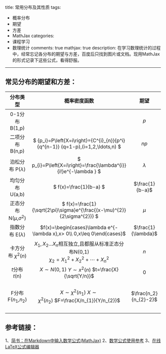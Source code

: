 title: 常用分布及其性质
tags:
- 概率分布
- 期望
- 方差
- MathJax
categories:
- 课程学习
- 数理统计
comments: true
mathjax: true
description: 在学习数理统计的过程中，经常忘记各分布的期望与方差，百度后只找到图片或文档。现用MathJax的形式记录下这些公式，看得舒服。
---

## **常见分布的期望和方差：** ##

<style>
table th:nth-of-type(1) {
    width: 20%;
}
table th:nth-of-type(2) {
    width: 40%;
}
table th:nth-of-type(3) {
    width: 20%;
}
table th:nth-of-type(4) {
    width: 20%;
}
</style>

| 分布类型 | 概率密度函数 | 期望 | 方差 |
| :------: | :----------------------: | :------: | :------: |
| 0-1分布 B(1,p) |  | $p$ | $pq$ |
| 二项分布 B(n,p) | $ {p_i}=P\left\{X=i\right\}={C^{i}_{n}}{p^i}{q^{n-1}}  (q=1-p),(i=1,2,\ldots,n) $ | $np$ | $npq$ |
| 泊松分布 P($\lambda$) | $ p_{i}=P\left\{X=i\right\}=\frac{\lambda^{i}}{i!}e^{-\lambda } $ | $\lambda$ | $\lambda$ |
| 均匀分布 U(a,b) | $ f(x)=\frac{1}{b-a} $ | $\frac{1}{b-a}$ | $\frac{(b-a)^{2}}{12}$ |
| 正态分布 N($\mu$,$\sigma^{2}$) | $ f(x)=\frac{1}{\sqrt{2\pi}\sigma}e^{\frac{(x-\mu)^{2}}{2\sigma^{2}}} $ | $\mu$ | $\sigma^{2}$ |
| 指数分布 E($\lambda$) | $f(x)=\begin{cases}\lambda e^{-\lambda x},x> 0\\ 0,x\leq 0\end{cases}$ | $\frac{1}{\lambda}$ | $\frac{1}{\lambda^{2}}$ |
| 卡方分布 $\chi ^{2}(n)$ | $X_{1},X_{2}...X_{n}$相互独立,且都服从标准正态分布N(0,1)<br>$\chi _{2}=X_{1}^{2}+X_{2}^{2}+\cdots+X_{n}^{2}$ | $n$ | $2n$ |
| $t$分布 $t$(n) | $X\sim N(0,1)$&nbsp;$Y\sim x^{2}(n)$&nbsp;$t=\frac{X}{\sqrt{Y/n}}$ | 0 | $\frac{n}{n-2}(n\geq 2)$ |
| F分布 F($n_{1}$,$n_{2}$) | $X\sim \chi ^{2}(n_{1})$&nbsp;$X\sim \chi ^{2}(n_{2})$&nbsp;$F=\frac{X/n_{1}}{Y/n_{2}}$ | $\frac{n_2}{n_{2}-2}$ | $\frac{2n_{2}^{2}(n_{1}+n_{2}-2)}{n_{1}(n_{2}-2)^{2}(n_{2}-4)}$ |


## **参考链接：** ##



1、[简书：在Markdown中输入数学公式(MathJax)](https://www.jianshu.com/p/a0aa94ef8ab2)
2、[数学公式使用参考](https://www.cnblogs.com/q735613050/p/7253073.html)
3、[在线LaTeX公式编辑器](http://www.codecogs.com/latex/eqneditor.php)